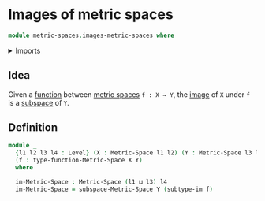 # Images of metric spaces

```agda
module metric-spaces.images-metric-spaces where
```

<details><summary>Imports</summary>

```agda
open import foundation.images
open import foundation.universe-levels

open import metric-spaces.functions-metric-spaces
open import metric-spaces.metric-spaces
open import metric-spaces.subspaces-metric-spaces
```

</details>

## Idea

Given a [function](metric-spaces.functions-metric-spaces.md) between
[metric spaces](metric-spaces.metric-spaces.md) `f : X → Y`, the
[image](foundation.images.md) of `X` under `f` is a
[subspace](metric-spaces.subspaces-metric-spaces.md) of `Y`.

## Definition

```agda
module _
  {l1 l2 l3 l4 : Level} (X : Metric-Space l1 l2) (Y : Metric-Space l3 l4)
  (f : type-function-Metric-Space X Y)
  where

  im-Metric-Space : Metric-Space (l1 ⊔ l3) l4
  im-Metric-Space = subspace-Metric-Space Y (subtype-im f)
```
